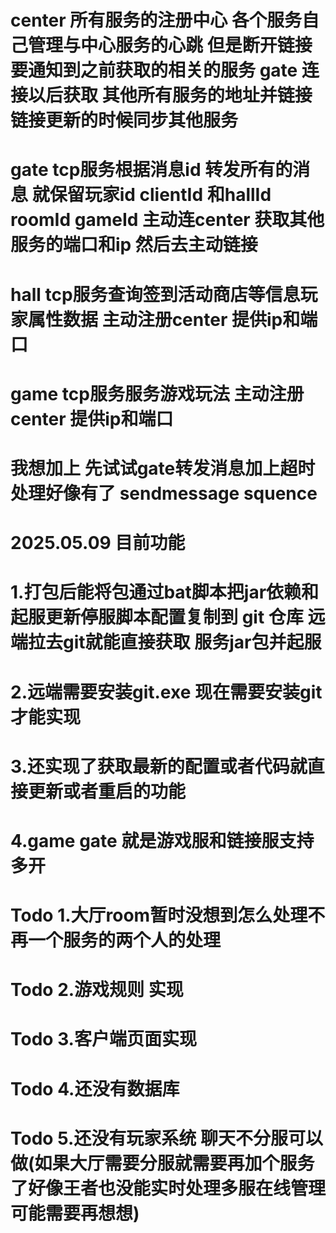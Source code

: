 # center 所有服务的注册中心 各个服务自己管理与中心服务的心跳 但是断开链接要通知到之前获取的相关的服务 gate 连接以后获取 其他所有服务的地址并链接 链接更新的时候同步其他服务

# gate tcp服务根据消息id 转发所有的消息 就保留玩家id clientId 和hallId roomId gameId 主动连center 获取其他服务的端口和ip 然后去主动链接

# hall tcp服务查询签到活动商店等信息玩家属性数据 主动注册center 提供ip和端口

# game tcp服务服务游戏玩法 主动注册center 提供ip和端口

# 我想加上 先试试gate转发消息加上超时处理好像有了 sendmessage squence

# 2025.05.09 目前功能

# 1.打包后能将包通过bat脚本把jar依赖和起服更新停服脚本配置复制到 git 仓库 远端拉去git就能直接获取 服务jar包并起服

# 2.远端需要安装git.exe 现在需要安装git 才能实现

# 3.还实现了获取最新的配置或者代码就直接更新或者重启的功能

# 4.game gate 就是游戏服和链接服支持多开

# Todo 1.大厅room暂时没想到怎么处理不再一个服务的两个人的处理

# Todo 2.游戏规则 实现

# Todo 3.客户端页面实现

# Todo 4.还没有数据库

# Todo 5.还没有玩家系统 聊天不分服可以做(如果大厅需要分服就需要再加个服务了好像王者也没能实时处理多服在线管理 可能需要再想想)

